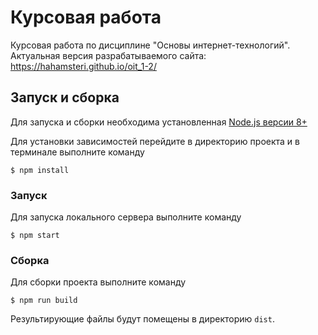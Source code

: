 # Курсовая работа

Курсовая работа по дисциплине "Основы интернет-технологий". Актуальная версия разрабатываемого сайта:
https://hahamsteri.github.io/oit_1-2/


## Запуск и сборка

Для запуска и сборки необходима установленная [Node.js версии 8+](https://nodejs.org/en/download/)

Для установки зависимостей перейдите в директорию проекта и в терминале выполните команду

```
$ npm install
```

### Запуск

Для запуска локального сервера выполните команду

```
$ npm start
```

### Сборка

Для сборки проекта выполните команду

```
$ npm run build
```

Результирующие файлы будут помещены в директорию `dist`.